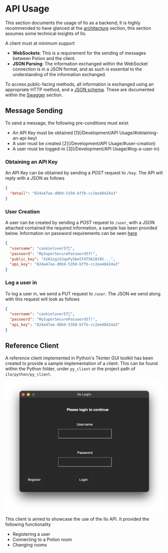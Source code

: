 # API Usage

This section documents the usage of Ilo as a backend; It is highly recommended to have glanced at the [architecture](/Architecture) section, this section assumes some technical insights of Ilo.

A client must at minimum support

* **WebSockets**: This is a requirement for the sending of messages between Potion and the client.
* **JSON Parsing**: The information exchanged within the WebSocket connection is in a JSON format, and as such is essential to the understanding of the information exchanged.

To access public-facing methods, all information is exchanged using an appropriate HTTP method, and a [JSON schema](/Swagger#json-schema). These are documented within the [Swagger](/Swagger#json-schema) section.

## Message Sending

To send a message, the following pre-conditions must exist

* An API Key must be obtained [1](/Development/API Usage/#obtaining-an-api-key)
* A user must be created [2](/Development/API Usage/#user-creation)
* A user must be logged-in [3](/Development/API Usage/#log-a-user-in)

### Obtaining an API Key

An API Key can be obtained by sending a *POST* request to `/key`. The API will reply with a JSON as follows

```json
{
  "detail": "824a47ae-d0b9-5350-bffb-cc2ee48424a3"
}
```

### User Creation

A user can be created by sending a *POST* request to `/user`, with a JSON attached contained the required information, a sample has been provided below. Information on password requirements can be seen [here](/Swagger#user-creation)

```json
{
  "username": "cookielover57🍪",
  "password": "MySuperSecurePassword57!",
  "public_key": "XzKSzgiX2qoPySbe5T4TSK2018V...",
  "api_key": "824a47ae-d0b9-5350-bffb-cc2ee48424a3"
}
```

### Log a user in

To log a user in, we send a PUT request to `/user`. The JSON we send along with this request will look as follows

```json
{
  "username": "cookielover57🍪",
  "password": "MySuperSecurePassword57!",
  "api_key": "824a47ae-d0b9-5350-bffb-cc2ee48424a3"
}
```

## Reference Client

A reference client implemented in Python's Tkinter GUI toolkit has been created to provide a sample implementation of a client. This can be found within the Python folder, under `py_client` or the project path of `ilo/python/py_client`.

![](img/py_client.png)

This client is aimed to showcase the use of the Ilo API. It provided the following functionality

* Registering a user
* Connecting to a Potion room
* Changing rooms